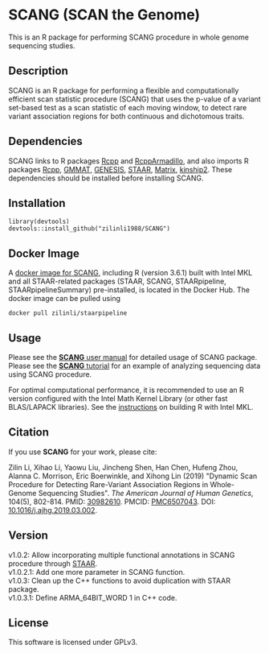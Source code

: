 # SCANG (SCAN the Genome)
This is an R package for performing SCANG procedure in whole genome sequencing studies.
## Description
SCANG is an R package for performing a flexible and computationally efficient scan statistic procedure (SCANG) that uses the p-value of a variant set-based test as a scan statistic of each moving window, to detect rare variant association regions for both continuous and dichotomous traits.
## Dependencies
SCANG links to R packages <a href="https://cran.r-project.org/web/packages/Rcpp/index.html">Rcpp</a> and <a href="https://cran.r-project.org/web/packages/RcppArmadillo/index.html">RcppArmadillo</a>, and also imports R packages <a href="https://cran.r-project.org/web/packages/Rcpp/index.html">Rcpp</a>, <a href="https://cran.r-project.org/web/packages/GMMAT/index.html">GMMAT</a>, <a href="https://bioconductor.org/packages/release/bioc/html/GENESIS.html">GENESIS</a>, <a href="https://github.com/xihaoli/STAAR">STAAR</a>, <a href="https://cran.r-project.org/web/packages/Matrix/index.html">Matrix</a>, <a href="https://cran.r-project.org/web/packages/kinship2/index.html">kinship2</a>. These dependencies should be installed before installing SCANG.
## Installation
```
library(devtools)
devtools::install_github("zilinli1988/SCANG")
```
## Docker Image
A [docker image for SCANG](https://hub.docker.com/repository/docker/zilinli/staarpipeline), including R (version 3.6.1) built with Intel MKL and all STAAR-related packages (STAAR, SCANG, STAARpipeline, STAARpipelineSummary) pre-installed, is located in the Docker Hub. The docker image can be pulled using
```
docker pull zilinli/staarpipeline
```
## Usage
Please see the <a href="doc/SCANG-manual-v1.0.3.pdf">**SCANG** user manual</a> for detailed usage of SCANG package. Please see the <a href="https://htmlpreview.github.io/?https://github.com/zilinli1988/SCANG/blob/master/doc/SCANG_Example_v1.0.3.html">**SCANG** tutorial</a> for an example of analyzing sequencing data using SCANG procedure.

For optimal computational performance, it is recommended to use an R version configured with the Intel Math Kernel Library (or other fast BLAS/LAPACK libraries). See the <a href="https://software.intel.com/en-us/articles/using-intel-mkl-with-r">instructions</a> on building R with Intel MKL.
## Citation
If you use **SCANG** for your work, please cite:

Zilin Li, Xihao Li, Yaowu Liu, Jincheng Shen, Han Chen, Hufeng Zhou, Alanna C. Morrison, Eric Boerwinkle, and Xihong Lin (2019) "Dynamic Scan Procedure for Detecting Rare-Variant Association Regions in Whole-Genome Sequencing Studies". _The American Journal of Human Genetics_, 104(5), 802-814. PMID: <a href="https://www.ncbi.nlm.nih.gov/pubmed/30982610">30982610</a>. PMCID: <a href="https://www.ncbi.nlm.nih.gov/pmc/articles/PMC6507043/">PMC6507043</a>. DOI: <a href="https://doi.org/10.1016/j.ajhg.2019.03.002">10.1016/j.ajhg.2019.03.002</a>.
## Version
v1.0.2: Allow incorporating multiple functional annotations in SCANG procedure through <a href="https://github.com/xihaoli/STAAR">STAAR</a>.  
v1.0.2.1: Add one more parameter in SCANG function.<br>
v1.0.3: Clean up the C++ functions to avoid duplication with STAAR package.<br>
v1.0.3.1: Define ARMA_64BIT_WORD 1 in C++ code.
## License
This software is licensed under GPLv3.
